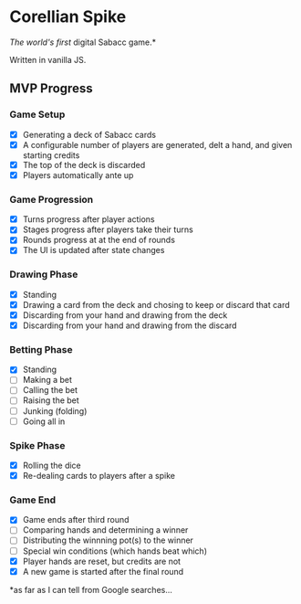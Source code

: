# Corellian Spike
*The world's first* digital Sabacc game.*

Written in vanilla JS.

## MVP Progress

### Game Setup
- [x] Generating a deck of Sabacc cards
- [x] A configurable number of players are generated, delt a hand, and given starting credits
- [x] The top of the deck is discarded
- [x] Players automatically ante up

### Game Progression
- [x] Turns progress after player actions
- [x] Stages progress after players take their turns
- [x] Rounds progress at at the end of rounds
- [x] The UI is updated after state changes

### Drawing Phase
- [x] Standing
- [x] Drawing a card from the deck and chosing to keep or discard that card
- [x] Discarding from your hand and drawing from the deck
- [x] Discarding from your hand and drawing from the discard

### Betting Phase
- [x] Standing
- [ ] Making a bet
- [ ] Calling the bet
- [ ] Raising the bet
- [ ] Junking (folding)
- [ ] Going all in

### Spike Phase
- [x] Rolling the dice
- [x] Re-dealing cards to players after a spike

### Game End
- [x] Game ends after third round
- [ ] Comparing hands and determining a winner
- [ ] Distributing the winnning pot(s) to the winner
- [ ] Special win conditions (which hands beat which)
- [x] Player hands are reset, but credits are not
- [x] A new game is started after the final round

*as far as I can tell from Google searches...